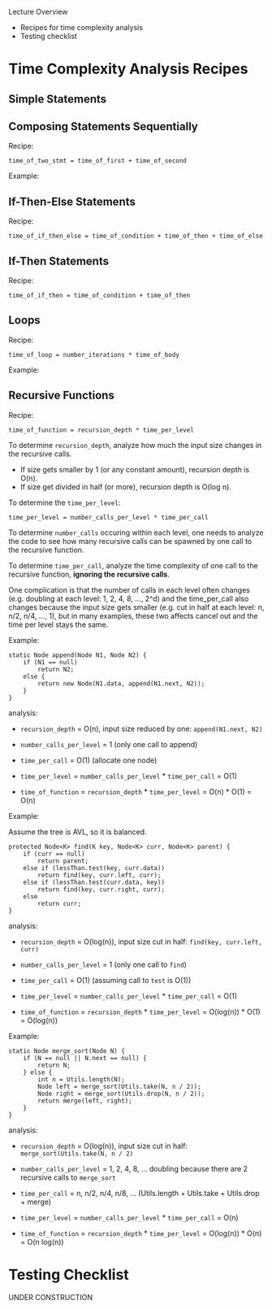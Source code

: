 
Lecture Overview

* Recipes for time complexity analysis
* Testing checklist


# Time Complexity Analysis Recipes

## Simple Statements


## Composing Statements Sequentially

Recipe:

    time_of_two_stmt = time_of_first + time_of_second

Example:

## If-Then-Else Statements

Recipe:

    time_of_if_then_else = time_of_condition + time_of_then + time_of_else

## If-Then Statements

Recipe:

    time_of_if_then = time_of_condition + time_of_then

## Loops

Recipe:

    time_of_loop = number_iterations * time_of_body

Example:




## Recursive Functions

Recipe:

    time_of_function = recursion_depth * time_per_level

To determine `recursion_depth`, analyze how much the input size changes
in the recursive calls.
* If size gets smaller by 1 (or any constant amount), recursion depth is O(n).
* If size get divided in half (or more), recursion depth is O(log n).

To determine the `time_per_level`:

    time_per_level = number_calls_per_level * time_per_call

To determine `number_calls` occuring within each level, one needs to
analyze the code to see how many recursive calls can be spawned by one
call to the recursive function.

To determine `time_per_call`, analyze the time complexity of one call
to the recursive function, **ignoring the recursive calls**.

One complication is that the number of calls in each level often
changes (e.g. doubling at each level: 1, 2, 4, 8, ..., 2^d) and
the time_per_call also changes because the input size gets smaller
(e.g. cut in half at each level: n, n/2, n/4, ..., 1),
but in many examples, these two affects cancel out and the
time per level stays the same.

Example:

    static Node append(Node N1, Node N2) {
        if (N1 == null)
            return N2;
        else {
            return new Node(N1.data, append(N1.next, N2));
        }
    }

analysis:

* `recursion_depth` = O(n), input size reduced by one: `append(N1.next, N2)`

* `number_calls_per_level` = 1 (only one call to append)
	
* `time_per_call` = O(1)  (allocate one node)

* `time_per_level` = `number_calls_per_level` * `time_per_call` = O(1)

* `time_of_function` = `recursion_depth` * `time_per_level` = O(n) * O(1) = O(n)

Example:

Assume the tree is AVL, so it is balanced.

    protected Node<K> find(K key, Node<K> curr, Node<K> parent) {
        if (curr == null)
            return parent;
        else if (lessThan.test(key, curr.data))
            return find(key, curr.left, curr);
        else if (lessThan.test(curr.data, key))
            return find(key, curr.right, curr);
        else
            return curr;
    }

analysis:

* `recursion_depth` = O(log(n)), input size cut in half:
   `find(key, curr.left, curr)`

* `number_calls_per_level` = 1 (only one call to `find`)
	
* `time_per_call` = O(1)  (assuming call to `test` is O(1))

* `time_per_level` = `number_calls_per_level` * `time_per_call` = O(1)

* `time_of_function` = `recursion_depth` * `time_per_level` 
   = O(log(n)) * O(1) = O(log(n))

Example:

    static Node merge_sort(Node N) {
        if (N == null || N.next == null) {
            return N;
        } else {
            int n = Utils.length(N);
            Node left = merge_sort(Utils.take(N, n / 2));
            Node right = merge_sort(Utils.drop(N, n / 2));
            return merge(left, right);
        }
    }

analysis:

* `recursion_depth` = O(log(n)), input size cut in half:
   `merge_sort(Utils.take(N, n / 2)`

* `number_calls_per_level` = 1, 2, 4, 8, ... 
   doubling because there are 2 recursive calls to `merge_sort`
	
* `time_per_call` = n, n/2, n/4, n/8, ...
    (Utils.length + Utils.take + Utils.drop + merge)

* `time_per_level` = `number_calls_per_level` * `time_per_call` = O(n)

* `time_of_function` = `recursion_depth` * `time_per_level` 
   = O(log(n)) * O(n) = O(n log(n))


# Testing Checklist

UNDER CONSTRUCTION
